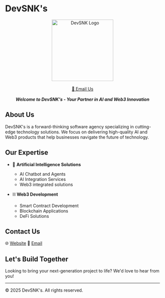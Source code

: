 # DevSNK's

<div align="center">
  <img src="https://avatars.githubusercontent.com/u/194561967?&v=4" alt="DevSNK Logo" width="200">
    <br><br>
    <a href="mailto:dev.thesnk7@gmail.com">📧 Email Us</a>
    <br><br>
    <b><i>Welcome to DevSNK's - Your Partner in AI and Web3 Innovation</i></b>
</div>


## About Us

DevSNK's is a forward-thinking software agency specializing in cutting-edge technology solutions. We focus on delivering high-quality AI and Web3 products that help businesses navigate the future of technology.

## Our Expertise

- 🤖 **Artificial Intelligence Solutions**
  - AI Chatbot and Agents
  - AI Integration Services
  - Web3 integrated solutions

- ⛓️ **Web3 Development**
  - Smart Contract Development
  - Blockchain Applications
  - DeFi Solutions

## Contact Us

🌐 [Website](https://github.com/DevSNKs)
📧 [Email](mailto:dev.thesnk7@gmail.com)

## Let's Build Together

Looking to bring your next-generation project to life? We'd love to hear from you!

---
© 2025 DevSNK's. All rights reserved.

